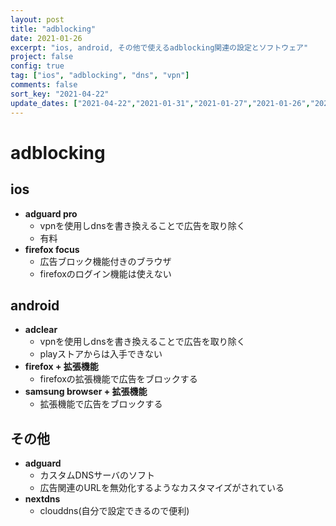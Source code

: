 ```yaml
---
layout: post
title: "adblocking"
date: 2021-01-26
excerpt: "ios, android, その他で使えるadblocking関連の設定とソフトウェア"
project: false
config: true
tag: ["ios", "adblocking", "dns", "vpn"]
comments: false
sort_key: "2021-04-22"
update_dates: ["2021-04-22","2021-01-31","2021-01-27","2021-01-26","2021-01-26"]
---
```


# adblocking

## ios
 - **adguard pro**
   - vpnを使用しdnsを書き換えることで広告を取り除く
   - 有料
 - **firefox focus**
   - 広告ブロック機能付きのブラウザ
   - firefoxのログイン機能は使えない

## android
 - **adclear**
   - vpnを使用しdnsを書き換えることで広告を取り除く
   - playストアからは入手できない
 - **firefox + 拡張機能**
   - firefoxの拡張機能で広告をブロックする
 - **samsung browser + 拡張機能**
   - 拡張機能で広告をブロックする

## その他
 - **adguard**
   - カスタムDNSサーバのソフト
   - 広告関連のURLを無効化するようなカスタマイズがされている
 - **nextdns**
   - clouddns(自分で設定できるので便利)
